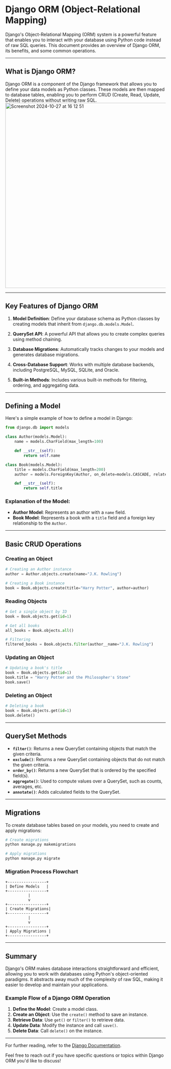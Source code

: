# Django ORM (Object-Relational Mapping)

Django's Object-Relational Mapping (ORM) system is a powerful feature that enables you to interact with your database using Python code instead of raw SQL queries. This document provides an overview of Django ORM, its benefits, and some common operations.

---

## What is Django ORM?

Django ORM is a component of the Django framework that allows you to define your data models as Python classes. These models are then mapped to database tables, enabling you to perform CRUD (Create, Read, Update, Delete) operations without writing raw SQL.
<img width="580" alt="Screenshot 2024-10-27 at 16 12 51" src="https://github.com/user-attachments/assets/f94ad494-5b5d-401b-82a9-b8c0800a6ce1">

---

## Key Features of Django ORM

1. **Model Definition**: Define your database schema as Python classes by creating models that inherit from `django.db.models.Model`.

2. **QuerySet API**: A powerful API that allows you to create complex queries using method chaining.

3. **Database Migrations**: Automatically tracks changes to your models and generates database migrations.

4. **Cross-Database Support**: Works with multiple database backends, including PostgreSQL, MySQL, SQLite, and Oracle.

5. **Built-in Methods**: Includes various built-in methods for filtering, ordering, and aggregating data.

---

## Defining a Model

Here's a simple example of how to define a model in Django:

```python
from django.db import models

class Author(models.Model):
    name = models.CharField(max_length=100)

    def __str__(self):
        return self.name

class Book(models.Model):
    title = models.CharField(max_length=200)
    author = models.ForeignKey(Author, on_delete=models.CASCADE, related_name='books')

    def __str__(self):
        return self.title
```

### Explanation of the Model:
- **Author Model**: Represents an author with a `name` field.
- **Book Model**: Represents a book with a `title` field and a foreign key relationship to the `Author`.

---

## Basic CRUD Operations

### Creating an Object

```python
# Creating an Author instance
author = Author.objects.create(name="J.K. Rowling")

# Creating a Book instance
book = Book.objects.create(title="Harry Potter", author=author)
```

### Reading Objects

```python
# Get a single object by ID
book = Book.objects.get(id=1)

# Get all books
all_books = Book.objects.all()

# Filtering
filtered_books = Book.objects.filter(author__name="J.K. Rowling")
```

### Updating an Object

```python
# Updating a book's title
book = Book.objects.get(id=1)
book.title = "Harry Potter and the Philosopher's Stone"
book.save()
```

### Deleting an Object

```python
# Deleting a book
book = Book.objects.get(id=1)
book.delete()
```

---

## QuerySet Methods

- **`filter()`**: Returns a new QuerySet containing objects that match the given criteria.
- **`exclude()`**: Returns a new QuerySet containing objects that do not match the given criteria.
- **`order_by()`**: Returns a new QuerySet that is ordered by the specified field(s).
- **`aggregate()`**: Used to compute values over a QuerySet, such as counts, averages, etc.
- **`annotate()`**: Adds calculated fields to the QuerySet.

---

## Migrations

To create database tables based on your models, you need to create and apply migrations:

```bash
# Create migrations
python manage.py makemigrations

# Apply migrations
python manage.py migrate
```

### Migration Process Flowchart

```plaintext
+-----------------+
| Define Models   |
+-----------------+
          |
          v
+-----------------+
| Create Migrations|
+-----------------+
          |
          v
+-----------------+
| Apply Migrations |
+-----------------+
```

---

## Summary

Django's ORM makes database interactions straightforward and efficient, allowing you to work with databases using Python's object-oriented paradigms. It abstracts away much of the complexity of raw SQL, making it easier to develop and maintain your applications.

### Example Flow of a Django ORM Operation

1. **Define the Model**: Create a model class.
2. **Create an Object**: Use the `create()` method to save an instance.
3. **Retrieve Data**: Use `get()` or `filter()` to retrieve data.
4. **Update Data**: Modify the instance and call `save()`.
5. **Delete Data**: Call `delete()` on the instance.

---

For further reading, refer to the [Django Documentation](https://docs.djangoproject.com/en/stable/topics/db/models/).

Feel free to reach out if you have specific questions or topics within Django ORM you'd like to discuss!

